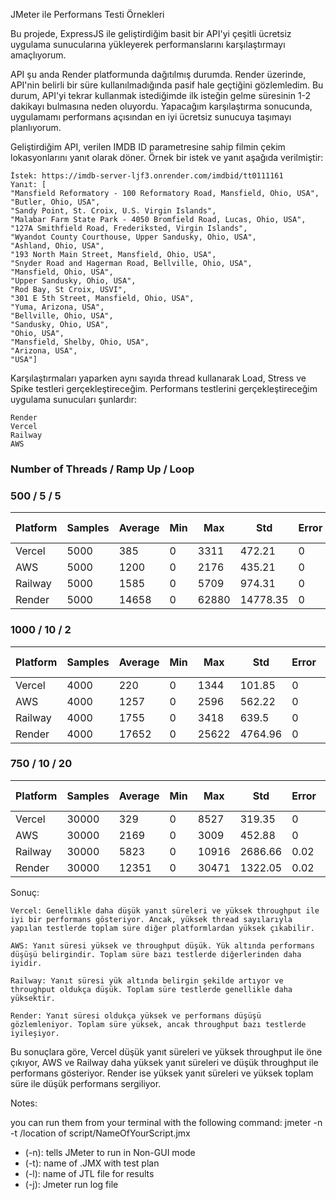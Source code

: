 


JMeter ile Performans Testi Örnekleri

Bu projede, ExpressJS ile geliştirdiğim basit bir API'yi çeşitli ücretsiz uygulama sunucularına yükleyerek performanslarını karşılaştırmayı amaçlıyorum.

API şu anda Render platformunda dağıtılmış durumda. Render üzerinde, API'nin belirli bir süre kullanılmadığında pasif hale geçtiğini gözlemledim. Bu durum, API'yi tekrar kullanmak istediğimde ilk isteğin gelme süresinin 1-2 dakikayı bulmasına neden oluyordu. Yapacağım karşılaştırma sonucunda, uygulamamı performans açısından en iyi ücretsiz sunucuya taşımayı planlıyorum.

Geliştirdiğim API, verilen IMDB ID parametresine sahip filmin çekim lokasyonlarını yanıt olarak döner. Örnek bir istek ve yanıt aşağıda verilmiştir:

    İstek: https://imdb-server-ljf3.onrender.com/imdbid/tt0111161
    Yanıt: [
    "Mansfield Reformatory - 100 Reformatory Road, Mansfield, Ohio, USA",
    "Butler, Ohio, USA",
    "Sandy Point, St. Croix, U.S. Virgin Islands",
    "Malabar Farm State Park - 4050 Bromfield Road, Lucas, Ohio, USA",
    "127A Smithfield Road, Frederiksted, Virgin Islands",
    "Wyandot County Courthouse, Upper Sandusky, Ohio, USA",
    "Ashland, Ohio, USA",
    "193 North Main Street, Mansfield, Ohio, USA",
    "Snyder Road and Hagerman Road, Bellville, Ohio, USA",
    "Mansfield, Ohio, USA",
    "Upper Sandusky, Ohio, USA",
    "Rod Bay, St Croix, USVI",
    "301 E 5th Street, Mansfield, Ohio, USA",
    "Yuma, Arizona, USA",
    "Bellville, Ohio, USA",
    "Sandusky, Ohio, USA",
    "Ohio, USA",
    "Mansfield, Shelby, Ohio, USA",
    "Arizona, USA",
    "USA"]


Karşılaştırmaları yaparken aynı sayıda thread kullanarak Load, Stress ve Spike testleri gerçekleştireceğim. Performans testlerini gerçekleştireceğim uygulama sunucuları şunlardır:

    Render
    Vercel
    Railway
    AWS

    
### Number of Threads / Ramp Up / Loop 
###  500 / 5 / 5
| Platform|Samples|Average|Min|Max|Std|Error|Throughput|Total Sec |
|---|---|---|---|---|---|---|---|---|
| Vercel  |   5000   | 385  |  0 | 3311  | 472.21  |  0 | 521.5  | 9|
| AWS     |  5000    | 1200 | 0  | 2176  |  435.21 |  0 | 303.3  | 16|
| Railway |   5000   |1585|0|5709|974.31|0|228.1| 21|
| Render  |  5000    |14658|0|62880|14778.35|0|33.1|150|

### 1000 / 10 / 2
| Platform|Samples|Average|Min|Max|Std|Error|Throughput|Total Sec |
|---|---|---|---|---|---|---|---|---|
| Vercel  |   4000   | 220  |  0 | 1344  | 101.85  |  0 | 370| 11|
| AWS     |  4000    | 1257 | 0  | 2596  |  562.22 |  0 | 277.7  | 14|
| Railway |   4000   |1755|0|3418|639.5|0|227.8| 17|
| Render  |  4000    |17652|0|25622|4764.96|0|49.6|81|

### 750 / 10 / 20
| Platform|Samples|Average|Min|Max|Std|Error|Throughput|Total Sec |
|---|---|---|---|---|---|---|---|---|
| Vercel  |   30000   | 329  |  0 | 8527  | 319.35  |  0 | 992.6| 30|
| AWS     |  30000    | 2169 | 0  | 3009  |  452.88 |  0 | 311.4  | 96|
| Railway |   30000   |5823|0|10916|2686.66|0.02|116.4| 258|
| Render  |  30000    |12351|0|30471|1322.05|0.02|59.6|503|

Sonuç:

    Vercel: Genellikle daha düşük yanıt süreleri ve yüksek throughput ile iyi bir performans gösteriyor. Ancak, yüksek thread sayılarıyla yapılan testlerde toplam süre diğer platformlardan yüksek çıkabilir.

    AWS: Yanıt süresi yüksek ve throughput düşük. Yük altında performans düşüşü belirgindir. Toplam süre bazı testlerde diğerlerinden daha iyidir.

    Railway: Yanıt süresi yük altında belirgin şekilde artıyor ve throughput oldukça düşük. Toplam süre testlerde genellikle daha yüksektir.

    Render: Yanıt süresi oldukça yüksek ve performans düşüşü gözlemleniyor. Toplam süre yüksek, ancak throughput bazı testlerde iyileşiyor.

Bu sonuçlara göre, Vercel düşük yanıt süreleri ve yüksek throughput ile öne çıkıyor, AWS ve Railway daha yüksek yanıt süreleri ve düşük throughput ile performans gösteriyor. Render ise yüksek yanıt süreleri ve yüksek toplam süre ile düşük performans sergiliyor.









Notes:


you can run them from your terminal with the following command: jmeter -n -t /location of script/NameOfYourScript.jmx 

 -   (-n): tells JMeter to run in Non-GUI mode
 -   (-t): name of .JMX with test plan
 -   (-l): name of JTL file for results
 -   (-j): Jmeter run log file
